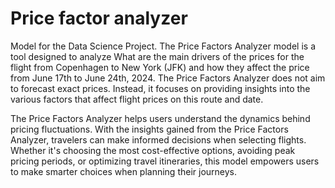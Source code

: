 # Price factor analyzer
Model for the Data Science Project. The Price Factors Analyzer model is a tool designed to analyze What are the main drivers of the prices for the flight from Copenhagen to New York (JFK) and how they affect the price from June 17th to June 24th, 2024. The Price Factors Analyzer does not aim to forecast exact prices. Instead, it focuses on providing insights into the various factors that affect flight prices on this route and date.

The Price Factors Analyzer helps users understand the dynamics behind pricing fluctuations. With the insights gained from the Price Factors Analyzer, travelers can make informed decisions when selecting flights. Whether it's choosing the most cost-effective options, avoiding peak pricing periods, or optimizing travel itineraries, this model empowers users to make smarter choices when planning their journeys.
